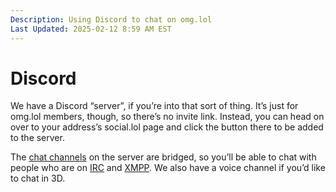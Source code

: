 ```yaml
---
Description: Using Discord to chat on omg.lol
Last Updated: 2025-02-12 8:59 AM EST
---
```


# Discord

We have a Discord “server”, if you’re into that sort of thing. It’s just for omg.lol members, though, so there’s no invite link. Instead, you can head on over to your address’s social.lol page and click the button there to be added to the server.

The [chat channels](/info/chat) on the server are bridged, so you’ll be able to chat with people who are on [IRC](/info/irc) and [XMPP](/info/xmpp). We also have a voice channel if you’d like to chat in 3D.
